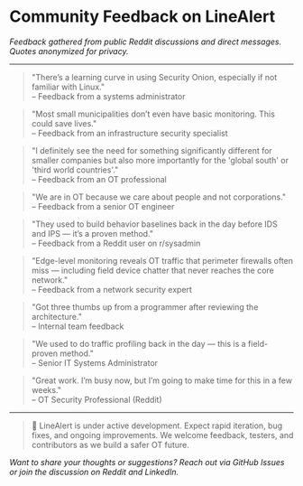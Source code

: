 # Community Feedback on LineAlert

*Feedback gathered from public Reddit discussions and direct messages. Quotes anonymized for privacy.*

---

> "There’s a learning curve in using Security Onion, especially if not familiar with Linux."  
> – Feedback from a systems administrator

> "Most small municipalities don’t even have basic monitoring. This could save lives."  
> – Feedback from an infrastructure security specialist

> "I definitely see the need for something significantly different for smaller companies but also more importantly for the 'global south' or 'third world countries'."  
> – Feedback from an OT professional

> "We are in OT because we care about people and not corporations."  
> – Feedback from a senior OT engineer

> "They used to build behavior baselines back in the day before IDS and IPS — it’s a proven method."  
> – Feedback from a Reddit user on r/sysadmin

> "Edge-level monitoring reveals OT traffic that perimeter firewalls often miss — including field device chatter that never reaches the core network."  
> – Feedback from a network security expert

> "Got three thumbs up from a programmer after reviewing the architecture."  
> – Internal team feedback

> "We used to do traffic profiling back in the day — this is a field-proven method."  
> – Senior IT Systems Administrator

> "Great work. I’m busy now, but I’m going to make time for this in a few weeks."  
> – OT Security Professional (Reddit)

---

> 🚧 LineAlert is under active development. Expect rapid iteration, bug fixes, and ongoing improvements. We welcome feedback, testers, and contributors as we build a safer OT future.

*Want to share your thoughts or suggestions? Reach out via GitHub Issues or join the discussion on Reddit and LinkedIn.*

